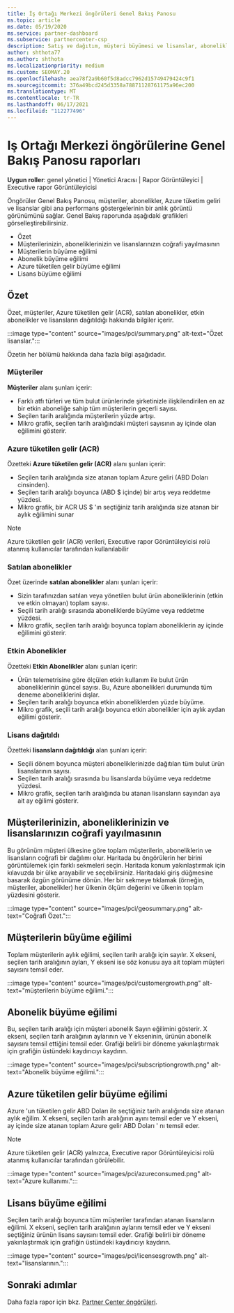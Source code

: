 ```yaml
---
title: İş Ortağı Merkezi öngörüleri Genel Bakış Panosu
ms.topic: article
ms.date: 05/19/2020
ms.service: partner-dashboard
ms.subservice: partnercenter-csp
description: Satış ve dağıtım, müşteri büyümesi ve lisanslar, abonelikler ve Azure tüketimiyle gelir artışını nasıl yapmakta olduğumun bir anlık görüntüsüne bakın.
author: shthota77
ms.author: shthota
ms.localizationpriority: medium
ms.custom: SEOMAY.20
ms.openlocfilehash: aea78f2a9b60f5d8adcc7962d15749479424c9f1
ms.sourcegitcommit: 376a49bcd245d3358a78871128761175a96ec200
ms.translationtype: MT
ms.contentlocale: tr-TR
ms.lasthandoff: 06/17/2021
ms.locfileid: "112277496"
---
```

# <a name="overview-dashboard-reports-available-in-partner-center-insights"></a>Iş Ortağı Merkezi öngörülerine Genel Bakış Panosu raporları
 
**Uygun roller**: genel yönetici | Yönetici Aracısı | Rapor Görüntüleyici | Executive rapor Görüntüleyicisi

Öngörüler Genel Bakış Panosu, müşteriler, abonelikler, Azure tüketim geliri ve lisanslar gibi ana performans göstergelerinin bir anlık görüntü görünümünü sağlar. Genel Bakış raporunda aşağıdaki grafikleri görselleştirebilirsiniz.

- Özet  
- Müşterilerinizin, aboneliklerinizin ve lisanslarınızın coğrafi yayılmasının  
- Müşterilerin büyüme eğilimi 
- Abonelik büyüme eğilimi 
- Azure tüketilen gelir büyüme eğilimi 
- Lisans büyüme eğilimi 

## <a name="summary"></a>Özet

Özet, müşteriler, Azure tüketilen gelir (ACR), satılan abonelikler, etkin abonelikler ve lisansların dağıtıldığı hakkında bilgiler içerir. 

:::image type="content" source="images/pci/summary.png" alt-text="Özet lisanslar.":::

Özetin her bölümü hakkında daha fazla bilgi aşağıdadır.

### <a name="customers"></a>Müşteriler

**Müşteriler** alanı şunları içerir:

- Farklı atfı türleri ve tüm bulut ürünlerinde şirketinizle ilişkilendirilen en az bir etkin aboneliğe sahip tüm müşterilerin geçerli sayısı.
- Seçilen tarih aralığında müşterilerin yüzde artışı.
- Mikro grafik, seçilen tarih aralığındaki müşteri sayısının ay içinde olan eğilimini gösterir.

### <a name="azure-consumed-revenue-acr"></a>Azure tüketilen gelir (ACR)

Özetteki **Azure tüketilen gelir (ACR)** alanı şunları içerir:

- Seçilen tarih aralığında size atanan toplam Azure geliri (ABD Doları cinsinden).
- Seçilen tarih aralığı boyunca (ABD $ içinde) bir artış veya reddetme yüzdesi.
- Mikro grafik, bir ACR US $ 'ın seçtiğiniz tarih aralığında size atanan bir aylık eğilimini sunar 

> [!NOTE]
> Azure tüketilen gelir (ACR) verileri, Executive rapor Görüntüleyicisi rolü atanmış kullanıcılar tarafından kullanılabilir 
 
### <a name="subscriptions-sold"></a>Satılan abonelikler

Özet üzerinde **satılan abonelikler** alanı şunları içerir:

- Sizin tarafınızdan satılan veya yönetilen bulut ürün aboneliklerinin (etkin ve etkin olmayan) toplam sayısı.  
- Seçili tarih aralığı sırasında aboneliklerde büyüme veya reddetme yüzdesi.
- Mikro grafik, seçilen tarih aralığı boyunca toplam aboneliklerin ay içinde eğilimini gösterir.

### <a name="active-subscriptions"></a>Etkin Abonelikler

Özetteki **Etkin Abonelikler** alanı şunları içerir:

- Ürün telemetrisine göre ölçülen etkin kullanım ile bulut ürün aboneliklerinin güncel sayısı. Bu, Azure abonelikleri durumunda tüm deneme aboneliklerini dışlar.  
- Seçilen tarih aralığı boyunca etkin aboneliklerden yüzde büyüme.
- Mikro grafik, seçili tarih aralığı boyunca etkin abonelikler için aylık aydan eğilimi gösterir.
 
### <a name="licenses-deployed"></a>Lisans dağıtıldı

Özetteki **lisansların dağıtıldığı** alan şunları içerir:
 
- Seçili dönem boyunca müşteri aboneliklerinizde dağıtılan tüm bulut ürün lisanslarının sayısı. 
- Seçilen tarih aralığı sırasında bu lisanslarda büyüme veya reddetme yüzdesi. 
- Mikro grafik, seçilen tarih aralığında bu atanan lisansların sayından aya ait ay eğilimi gösterir.

## <a name="geographical-spread-of-your-customers-subscriptions-and-licenses"></a>Müşterilerinizin, aboneliklerinizin ve lisanslarınızın coğrafi yayılmasının

Bu görünüm müşteri ülkesine göre toplam müşterilerin, aboneliklerin ve lisansların coğrafi bir dağılımı olur. Haritada bu öngörülerin her birini görüntülemek için farklı sekmeleri seçin. Haritada konum yakınlaştırmak için kılavuzda bir ülke arayabilir ve seçebilirsiniz. Haritadaki giriş düğmesine basarak özgün görünüme dönün. Her bir sekmeye tıklamak (örneğin, müşteriler, abonelikler) her ülkenin ölçüm değerini ve ülkenin toplam yüzdesini gösterir.  

:::image type="content" source="images/pci/geosummary.png" alt-text="Coğrafi Özet.":::

## <a name="customers-growth-trend"></a>Müşterilerin büyüme eğilimi

Toplam müşterilerin aylık eğilimi, seçilen tarih aralığı için sayılır. X ekseni, seçilen tarih aralığının ayları, Y ekseni ise söz konusu aya ait toplam müşteri sayısını temsil eder. 

:::image type="content" source="images/pci/customergrowth.png" alt-text="müşterilerin büyüme eğilimi.":::

## <a name="subscriptions-growth-trend"></a>Abonelik büyüme eğilimi

Bu, seçilen tarih aralığı için müşteri abonelik Sayın eğilimini gösterir. X ekseni, seçilen tarih aralığının aylarının ve Y ekseninin, ürünün abonelik sayısını temsil ettiğini temsil eder. Grafiği belirli bir döneme yakınlaştırmak için grafiğin üstündeki kaydırıcıyı kaydırın. 

:::image type="content" source="images/pci/subscriptiongrowth.png" alt-text="Abonelik büyüme eğilimi.":::

## <a name="azure-consumed-revenue-growth-trend"></a>Azure tüketilen gelir büyüme eğilimi

Azure 'un tüketilen gelir ABD Doları ile seçtiğiniz tarih aralığında size atanan aylık eğilim. X ekseni, seçilen tarih aralığının ayını temsil eder ve Y ekseni, ay içinde size atanan toplam Azure gelir ABD Doları ' nı temsil eder.

> [!NOTE]
> Azure tüketilen gelir (ACR) yalnızca, Executive rapor Görüntüleyicisi rolü atanmış kullanıcılar tarafından görülebilir. 

:::image type="content" source="images/pci/azureconsumed.png" alt-text="Azure kullanımı.":::

## <a name="licenses-growth-trend"></a>Lisans büyüme eğilimi
 
Seçilen tarih aralığı boyunca tüm müşteriler tarafından atanan lisansların eğilimi. X ekseni, seçilen tarih aralığının aylarını temsil eder ve Y ekseni seçtiğiniz ürünün lisans sayısını temsil eder. Grafiği belirli bir döneme yakınlaştırmak için grafiğin üstündeki kaydırıcıyı kaydırın.  

:::image type="content" source="images/pci/licensesgrowth.png" alt-text="lisanslarının.":::

## <a name="next-steps"></a>Sonraki adımlar

Daha fazla rapor için bkz. [Partner Center öngörüleri](partner-center-insights.md).
